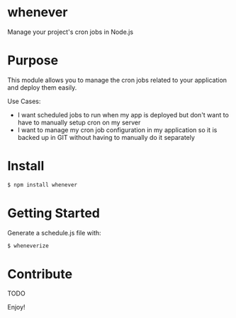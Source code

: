# whenever
Manage your project's cron jobs in Node.js

# Purpose
This module allows you to manage the cron jobs related to your application and deploy them easily.

Use Cases:
- I want scheduled jobs to run when my app is deployed but don't want to have to manually setup cron on my server
- I want to manage my cron job configuration in my application so it is backed up in GIT without having to manually do it separately

# Install
```js
$ npm install whenever
```

# Getting Started
Generate a schedule.js file with: 
```js
$ wheneverize
```

# Contribute
TODO

Enjoy!
